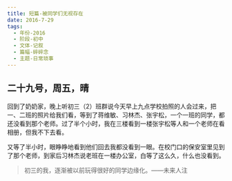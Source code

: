 ```yaml
---
title: 短篇-被同学们无视存在
date: 2016-7-29
tags:
  - 年份-2016
  - 阶段-初中
  - 文体-记叙
  - 篇幅-碎碎念
  - 主题-日常琐事
---
```


## 二十九号，周五，晴

回到了奶奶家，晚上听初三（2）班群说今天早上九点学校拍照的人会过来，把一、二班的照片给我们看，等到了蒋维敏、习林杰、张宇松，一个一班的同学，都还没看到那个老师。过了半个小时，我在三楼看到一楼张宇松等人和一个老师在看相册，但我不下去看。

又等了半小时，眼睁睁地看到他们回去我都没看到一眼。在校门口的保安室里见到了那个老师，到家后习林杰说老班在一楼办公室，白等了这么久，什么也没看到。

> 初三的我，逐渐被以前玩得很好的同学边缘化。——未来人注
